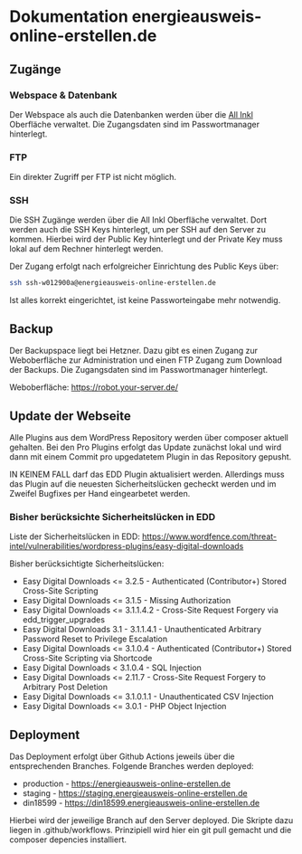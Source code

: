 # Dokumentation energieausweis-online-erstellen.de

## Zugänge

### Webspace & Datenbank

Der Webspace als auch die Datenbanken werden über die [All Inkl](https://kas.all-inkl.com/) Oberfläche verwaltet. Die Zugangsdaten sind im Passwortmanager hinterlegt.

### FTP

Ein direkter Zugriff per FTP ist nicht möglich.

### SSH

Die SSH Zugänge werden über die All Inkl Oberfläche verwaltet. Dort werden auch die SSH Keys hinterlegt, um per SSH auf den Server zu kommen. Hierbei wird der Public Key hinterlegt und der Private Key muss lokal auf dem Rechner hinterlegt werden.

Der Zugang erfolgt nach erfolgreicher Einrichtung des Public Keys über:

```bash
ssh ssh-w012900a@energieausweis-online-erstellen.de
```

Ist alles korrekt eingerichtet, ist keine Passworteingabe mehr notwendig.

## Backup

Der Backupspace liegt bei Hetzner. Dazu gibt es einen Zugang zur Weboberfläche zur Administration und einen FTP Zugang zum Download der Backups. Die Zugangsdaten sind im Passwortmanager hinterlegt.

Weboberfläche: https://robot.your-server.de/

## Update der Webseite

Alle Plugins aus dem WordPress Repository werden über composer aktuell gehalten. Bei den Pro Plugins erfolgt das Update zunächst lokal und wird dann mit einem Commit pro upgedatetem Plugin in das Repository gepusht. 

IN KEINEM FALL darf das EDD Plugin aktualisiert werden. Allerdings muss das Plugin auf die neuesten Sicherheitslücken gecheckt werden und im Zweifel Bugfixes per Hand eingearbetet werden.

### Bisher berücksichte Sicherheitslücken in EDD

Liste der Sicherheitslücken in EDD:
https://www.wordfence.com/threat-intel/vulnerabilities/wordpress-plugins/easy-digital-downloads

Bisher berücksichtigte Sicherheitslücken:

- Easy Digital Downloads <= 3.2.5 - Authenticated (Contributor+) Stored Cross-Site Scripting
- Easy Digital Downloads <= 3.1.5 - Missing Authorization
- Easy Digital Downloads <= 3.1.1.4.2 - Cross-Site Request Forgery via edd_trigger_upgrades
- Easy Digital Downloads 3.1 - 3.1.1.4.1 - Unauthenticated Arbitrary Password Reset to Privilege Escalation
- Easy Digital Downloads <= 3.1.0.4 - Authenticated (Contributor+) Stored Cross-Site Scripting via Shortcode
- Easy Digital Downloads < 3.1.0.4 - SQL Injection
- Easy Digital Downloads <= 2.11.7 - Cross-Site Request Forgery to Arbitrary Post Deletion
- Easy Digital Downloads <= 3.1.0.1.1 - Unauthenticated CSV Injection
- Easy Digital Downloads <= 3.0.1 - PHP Object Injection

## Deployment

Das Deployment erfolgt über Github Actions jeweils über die entsprechenden Branches. Folgende Branches werden deployed:

- production - https://energieausweis-online-erstellen.de
- staging - https://staging.energieausweis-online-erstellen.de
- din18599 - https://din18599.energieausweis-online-erstellen.de

Hierbei wird der jeweilige Branch auf den Server deployed. Die Skripte dazu liegen in .github/workflows. Prinzipiell wird hier ein git pull gemacht und die composer depencies installiert.



